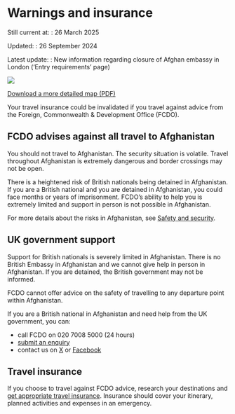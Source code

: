 # Warnings and insurance

Still current at:
:   26 March 2025

Updated:
:   26 September 2024

Latest update:
:   New information regarding closure of Afghan embassy in London (‘Entry requirements’ page)

![](https://assets.publishing.service.gov.uk/media/66447989993111924d9d348d/FCDO__TA__001_-_Afghanistan_Travel_Advice_Ed3__WEB_.jpg)


[Download a more detailed map (PDF)](https://assets.publishing.service.gov.uk/media/66447989ae748c43d3793b3f/FCDO__TA__001_-_Afghanistan_Travel_Advice_Ed3.pdf)

Your travel insurance could be invalidated if you travel against advice from the Foreign, Commonwealth & Development Office (FCDO).

## FCDO advises against all travel to Afghanistan

You should not travel to Afghanistan. The security situation is volatile. Travel throughout Afghanistan is extremely dangerous and border crossings may not be open.

There is a heightened risk of British nationals being detained in Afghanistan. If you are a British national and you are detained in Afghanistan, you could face months or years of imprisonment. FCDO’s ability to help you is extremely limited and support in person is not possible in Afghanistan.

For more details about the risks in Afghanistan, see [Safety and security](/foreign-travel-advice/afghanistan/safety-and-security).

## UK government support

Support for British nationals is severely limited in Afghanistan. There is no British Embassy in Afghanistan and we cannot give help in person in Afghanistan. If you are detained, the British government may not be informed.

FCDO cannot offer advice on the safety of travelling to any departure point within Afghanistan.

If you are a British national in Afghanistan and need help from the UK government, you can:

* call FCDO on 020 7008 5000 (24 hours)
* [submit an enquiry](https://www.contact.service.csd.fcdo.gov.uk/posts/afghanistan/british-embassy-kabul)
* contact us on [X](https://twitter.com/FCDOtravelGovUK) or [Facebook](https://en-gb.facebook.com/FCDOTravel)

## Travel insurance

If you choose to travel against FCDO advice, research your destinations and [get appropriate travel insurance](https://www.gov.uk/guidance/foreign-travel-insurance). Insurance should cover your itinerary, planned activities and expenses in an emergency.